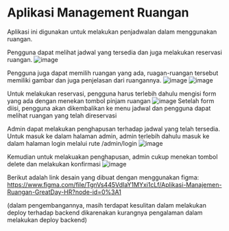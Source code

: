 # Aplikasi Management Ruangan
Aplikasi ini digunakan untuk melakukan penjadwalan dalam menggunakan ruangan.

Pengguna dapat melihat jadwal yang tersedia dan juga melakukan reservasi ruangan.
![image](https://user-images.githubusercontent.com/70066983/190087351-521dda16-9f8b-4a8e-b53e-30307f165db9.png)

Pengguna juga dapat memilih ruangan yang ada, ruagan-ruangan tersebut memiliki gambar dan juga penjelasan dari ruangannya.
![image](https://user-images.githubusercontent.com/70066983/190088197-dee4a6a8-03f8-4684-9453-65e2d16dbdb0.png)
![image](https://user-images.githubusercontent.com/70066983/190088273-bd325085-56a6-4430-894c-5d29e0a0f91b.png)

Untuk melakukan reservasi, pengguna harus terlebih dahulu mengisi form yang ada dengan menekan tombol pinjam ruangan
![image](https://user-images.githubusercontent.com/70066983/190088477-5622053c-69c0-456f-841c-180a053a6d3b.png)
Setelah form diisi, pengguna akan dikembalikan ke menu jadwal dan pengguna dapat melihat ruangan yang telah direservasi

Admin dapat melakukan penghapusan terhadap jadwal yang telah tersedia.
Untuk masuk ke dalam halaman admin, admin terlebih dahulu masuk ke dalam halaman login melalui rute /admin/login
![image](https://user-images.githubusercontent.com/70066983/190088768-02ed9963-7e6c-4b77-b862-d089289a2874.png)

Kemudian untuk melakuakan penghapusan, admin cukup menekan tombol delete dan melakukan konfirmasi
![image](https://user-images.githubusercontent.com/70066983/190088877-60f67e58-1678-49e2-894e-234d71603a23.png)

Berikut adalah link desain yang dibuat dengan menggunakan figma:
https://www.figma.com/file/TgnVs445VdIaY1MYxi1cLf/Aplikasi-Manajemen-Ruangan-GreatDay-HR?node-id=0%3A1

(dalam pengembangannya, masih terdapat kesulitan dalam melakukan deploy terhadap backend dikarenakan kurangnya pengalaman dalam melakukan deploy backend)
